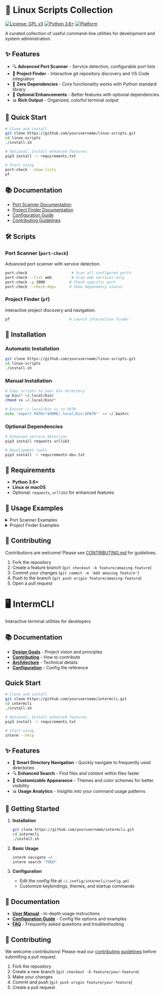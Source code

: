 # 🐧 Linux Scripts Collection

[![License: GPL v3](https://img.shields.io/badge/License-GPLv3-blue.svg)](https://www.gnu.org/licenses/gpl-3.0)
[![Python 3.6+](https://img.shields.io/badge/python-3.6+-blue.svg)](https://www.python.org/downloads/)
[![Platform](https://img.shields.io/badge/platform-linux%20%7C%20macos-lightgrey.svg)](https://github.com/yourusername/linux-scripts)

A curated collection of useful command-line utilities for development and system administration.

## ✨ Features

- 🔍 **Advanced Port Scanner** - Service detection, configurable port lists
- 📁 **Project Finder** - Interactive git repository discovery and VS Code integration
- 🔧 **Zero Dependencies** - Core functionality works with Python standard library
- 🚀 **Optional Enhancements** - Better features with optional dependencies
- 📊 **Rich Output** - Organized, colorful terminal output

## 🚀 Quick Start

```bash
# Clone and install
git clone https://github.com/yourusername/linux-scripts.git
cd linux-scripts
./install.sh

# Optional: Install enhanced features
pip3 install -r requirements.txt

# Start using
port-check --show-lists
pf
```

## 📚 Documentation

- [Port Scanner Documentation](docs/port-check.md)
- [Project Finder Documentation](docs/project-finder.md)
- [Configuration Guide](config/README.md)
- [Contributing Guidelines](docs/contributing.md)

## 🛠️ Scripts

### Port Scanner (`port-check`)
Advanced port scanner with service detection.

```bash
port-check                    # Scan all configured ports
port-check --list web         # Scan web services only
port-check -p 3000           # Check specific port
port-check --check-deps      # Show dependency status
```

### Project Finder (`pf`)
Interactive project discovery and navigation.

```bash
pf                           # Launch interactive finder
```

## 🔧 Installation

### Automatic Installation
```bash
git clone https://github.com/yourusername/linux-scripts.git
cd linux-scripts
./install.sh
```

### Manual Installation
```bash
# Copy scripts to your bin directory
cp bin/* ~/.local/bin/
chmod +x ~/.local/bin/*

# Ensure ~/.local/bin is in PATH
echo 'export PATH="$HOME/.local/bin:$PATH"' >> ~/.bashrc
```

### Optional Dependencies
```bash
# Enhanced service detection
pip3 install requests urllib3

# Development tools
pip3 install -r requirements-dev.txt
```

## 🎯 Requirements

- **Python 3.6+**
- **Linux or macOS**
- Optional: `requests`, `urllib3` for enhanced features

## 📖 Usage Examples

<details>
<summary>Port Scanner Examples</summary>

```bash
# Basic usage
port-check localhost

# Scan specific services
port-check --list database,web

# Remote host scanning
port-check 192.168.1.100 --fast

# Custom port range
port-check -r 8000 9000
```
</details>

<details>
<summary>Project Finder Examples</summary>

```bash
# Interactive mode
pf

# Direct project search
# (Future enhancement)
```
</details>

## 🤝 Contributing

Contributions are welcome! Please see [CONTRIBUTING.md](docs/contributing.md) for guidelines.

1. Fork the repository
2. Create a feature branch (`git checkout -b feature/amazing-feature`)
3. Commit your changes (`git commit -m 'Add amazing feature'`)
4. Push to the branch (`git push origin feature/amazing-feature`)
5. Open a pull request

# 🖥️ IntermCLI

Interactive terminal utilities for developers

## 📚 Documentation

- **[Design Goals](docs/DESIGN.md)** - Project vision and principles
- **[Contributing](docs/CONTRIBUTING.md)** - How to contribute
- **[Architecture](docs/ARCHITECTURE.md)** - Technical details
- **[Configuration](docs/CONFIGURATION.md)** - Config file reference

## Quick Start

```bash
# Clone and install
git clone https://github.com/yourusername/intermcli.git
cd intermcli
./install.sh

# Optional: Install enhanced features
pip3 install -r requirements.txt

# Start using
interm --help
```

## ✨ Features

- 📂 **Smart Directory Navigation** - Quickly navigate to frequently used directories
- 🔍 **Enhanced Search** - Find files and content within files faster
- 🎨 **Customizable Appearance** - Themes and color schemes for better visibility
- 📊 **Usage Analytics** - Insights into your command usage patterns

## 🚀 Getting Started

1. **Installation**

   ```bash
   git clone https://github.com/yourusername/intermcli.git
   cd intermcli
   ./install.sh
   ```

2. **Basic Usage**

   ```bash
   interm navigate ~/
   interm search "TODO"
   ```

3. **Configuration**

   - Edit the config file at `~/.config/intermcli/config.yml`
   - Customize keybindings, themes, and startup commands

## 📖 Documentation

- **[User Manual](docs/manual.md)** - In-depth usage instructions
- **[Configuration Guide](docs/configuration.md)** - Config file options and examples
- **[FAQ](docs/faq.md)** - Frequently asked questions and troubleshooting

## 🤝 Contributing

We welcome contributions! Please read our [contributing guidelines](docs/CONTRIBUTING.md) before submitting a pull request.

1. Fork the repository
2. Create a new branch (`git checkout -b feature/your-feature`)
3. Make your changes
4. Commit and push (`git push origin feature/your-feature`)
5. Create a pull request